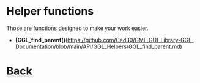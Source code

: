 # Helper functions

Those are functions designed to make your work easier.

- **[GGL_find_parent()**(https://github.com/Ced30/GML-GUI-Library-GGL-Documentation/blob/main/API/GGL_Helpers/GGL_find_parent.md)

# [Back](https://github.com/Ced30/GML-GUI-Library-GGL-Documentation/blob/main/README.md)
